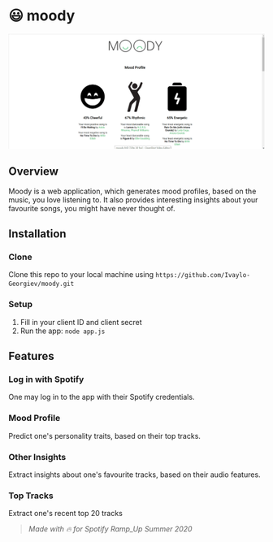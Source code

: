 # 😃 moody

![Home](https://github.com/Ivaylo-Georgiev/moody/blob/master/home.gif)  

## Overview
Moody is a web application, which generates mood profiles, based on the music, you love listening to. It also provides interesting insights about your favourite songs, you might have never thought of.  

## Installation

### Clone
Clone this repo to your local machine using `https://github.com/Ivaylo-Georgiev/moody.git`  

### Setup

 1. Fill in your client ID and client secret
 2. Run the app: `node app.js`
 
## Features

### Log in with Spotify
One may log in to the app with their Spotify credentials.

### Mood Profile
Predict one's personality traits, based on their top tracks.

### Other Insights
Extract insights about one's favourite tracks, based on their audio features.

### Top Tracks
Extract one's recent top 20 tracks


> _Made with 🔥 for Spotify Ramp_Up Summer 2020_
